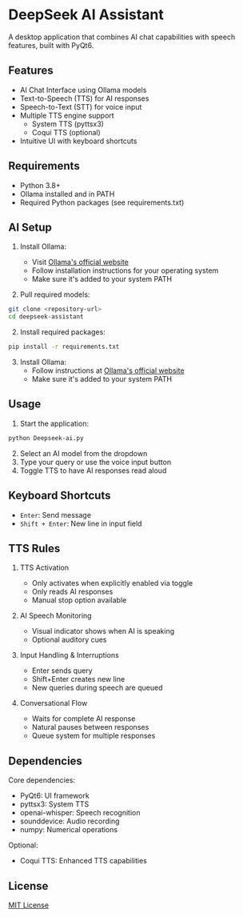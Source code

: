 # DeepSeek AI Assistant

A desktop application that combines AI chat capabilities with speech features, built with PyQt6.

## Features

- AI Chat Interface using Ollama models
- Text-to-Speech (TTS) for AI responses
- Speech-to-Text (STT) for voice input
- Multiple TTS engine support
  - System TTS (pyttsx3)
  - Coqui TTS (optional)
- Intuitive UI with keyboard shortcuts

## Requirements

- Python 3.8+
- Ollama installed and in PATH
- Required Python packages (see requirements.txt)

## AI Setup

1. Install Ollama:
   - Visit [Ollama's official website](https://ollama.ai)
   - Follow installation instructions for your operating system
   - Make sure it's added to your system PATH

2. Pull required models:
```bash
git clone <repository-url>
cd deepseek-assistant
```

2. Install required packages:
```bash
pip install -r requirements.txt
```

3. Install Ollama:
   - Follow instructions at [Ollama's official website](https://ollama.ai)
   - Make sure it's added to your system PATH

## Usage

1. Start the application:
```bash
python Deepseek-ai.py
```

2. Select an AI model from the dropdown
3. Type your query or use the voice input button
4. Toggle TTS to have AI responses read aloud

## Keyboard Shortcuts

- `Enter`: Send message
- `Shift + Enter`: New line in input field

## TTS Rules

1. TTS Activation
   - Only activates when explicitly enabled via toggle
   - Only reads AI responses
   - Manual stop option available

2. AI Speech Monitoring
   - Visual indicator shows when AI is speaking
   - Optional auditory cues

3. Input Handling & Interruptions
   - Enter sends query
   - Shift+Enter creates new line
   - New queries during speech are queued

4. Conversational Flow
   - Waits for complete AI response
   - Natural pauses between responses
   - Queue system for multiple responses

## Dependencies

Core dependencies:
- PyQt6: UI framework
- pyttsx3: System TTS
- openai-whisper: Speech recognition
- sounddevice: Audio recording
- numpy: Numerical operations

Optional:
- Coqui TTS: Enhanced TTS capabilities

## License

[MIT License](LICENSE)